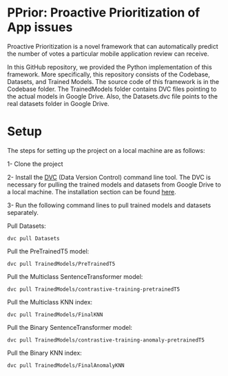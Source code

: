 # PPrior: Proactive Prioritization of App issues

Proactive Prioritization is a novel framework that can automatically predict the number of votes a particular mobile application review can receive.


In this GitHub repository, we provided the Python implementation of this framework. More specifically, this repository consists of the Codebase, Datasets, and Trained Models. The source code of this framework is in the Codebase folder.
The TrainedModels folder contains DVC files pointing to the actual models in Google Drive. Also, the Datasets.dvc file points to the real datasets folder in Google Drive.

# Setup
The steps for setting up the project on a local machine are as follows:

1- Clone the project

2- Install the [DVC](https://github.com/iterative/dvc) (Data Version Control) command line tool. The DVC is necessary for pulling the trained models and datasets from Google Drive to a local machine. 
The installation section can be found [here](https://github.com/iterative/dvc#installation).

3- Run the following command lines to pull trained models and datasets separately.

Pull Datasets:
```
dvc pull Datasets
```
Pull the PreTrainedT5 model:
```
dvc pull TrainedModels/PreTrainedT5
```
Pull the Multiclass SentenceTransformer model:
```
dvc pull TrainedModels/contrastive-training-pretrainedT5
```
Pull the Multiclass KNN index:
```
dvc pull TrainedModels/FinalKNN
```
Pull the Binary SentenceTransformer model:
```
dvc pull TrainedModels/contrastive-training-anomaly-pretrainedT5
```
Pull the Binary KNN index:
```
dvc pull TrainedModels/FinalAnomalyKNN
```